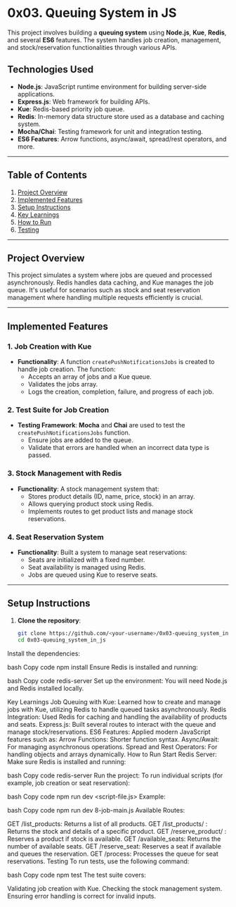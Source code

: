 # **0x03. Queuing System in JS**

This project involves building a **queuing system** using **Node.js**, **Kue**, **Redis**, and several **ES6** features. The system handles job creation, management, and stock/reservation functionalities through various APIs.

## **Technologies Used**
- **Node.js**: JavaScript runtime environment for building server-side applications.
- **Express.js**: Web framework for building APIs.
- **Kue**: Redis-based priority job queue.
- **Redis**: In-memory data structure store used as a database and caching system.
- **Mocha/Chai**: Testing framework for unit and integration testing.
- **ES6 Features**: Arrow functions, async/await, spread/rest operators, and more.

---

## **Table of Contents**
1. [Project Overview](#project-overview)
2. [Implemented Features](#implemented-features)
3. [Setup Instructions](#setup-instructions)
4. [Key Learnings](#key-learnings)
5. [How to Run](#how-to-run)
6. [Testing](#testing)

---

## **Project Overview**

This project simulates a system where jobs are queued and processed asynchronously. Redis handles data caching, and Kue manages the job queue. It's useful for scenarios such as stock and seat reservation management where handling multiple requests efficiently is crucial.

---

## **Implemented Features**

### 1. **Job Creation with Kue**
- **Functionality**: A function `createPushNotificationsJobs` is created to handle job creation. The function:
  - Accepts an array of jobs and a Kue queue.
  - Validates the jobs array.
  - Logs the creation, completion, failure, and progress of each job.
  
### 2. **Test Suite for Job Creation**
- **Testing Framework**: **Mocha** and **Chai** are used to test the `createPushNotificationsJobs` function.
  - Ensure jobs are added to the queue.
  - Validate that errors are handled when an incorrect data type is passed.

### 3. **Stock Management with Redis**
- **Functionality**: A stock management system that:
  - Stores product details (ID, name, price, stock) in an array.
  - Allows querying product stock using Redis.
  - Implements routes to get product lists and manage stock reservations.

### 4. **Seat Reservation System**
- **Functionality**: Built a system to manage seat reservations:
  - Seats are initialized with a fixed number.
  - Seat availability is managed using Redis.
  - Jobs are queued using Kue to reserve seats.

---

## **Setup Instructions**

1. **Clone the repository**:
   ```bash
   git clone https://github.com/<your-username>/0x03-queuing_system_in_js.git
   cd 0x03-queuing_system_in_js

Install the dependencies:

bash
Copy code
npm install
Ensure Redis is installed and running:

bash
Copy code
redis-server
Set up the environment: You will need Node.js and Redis installed locally.

Key Learnings
Job Queuing with Kue: Learned how to create and manage jobs with Kue, utilizing Redis to handle queued tasks asynchronously.
Redis Integration: Used Redis for caching and handling the availability of products and seats.
Express.js: Built several routes to interact with the queue and manage stock/reservations.
ES6 Features: Applied modern JavaScript features such as:
Arrow Functions: Shorter function syntax.
Async/Await: For managing asynchronous operations.
Spread and Rest Operators: For handling objects and arrays dynamically.
How to Run
Start Redis Server: Make sure Redis is installed and running:

bash
Copy code
redis-server
Run the project: To run individual scripts (for example, job creation or seat reservation):

bash
Copy code
npm run dev <script-file.js>
Example:

bash
Copy code
npm run dev 8-job-main.js
Available Routes:

GET /list_products: Returns a list of all products.
GET /list_products/
: Returns the stock and details of a specific product.
GET /reserve_product/
: Reserves a product if stock is available.
GET /available_seats: Returns the number of available seats.
GET /reserve_seat: Reserves a seat if available and queues the reservation.
GET /process: Processes the queue for seat reservations.
Testing
To run tests, use the following command:

bash
Copy code
npm test
The test suite covers:

Validating job creation with Kue.
Checking the stock management system.
Ensuring error handling is correct for invalid inputs.
